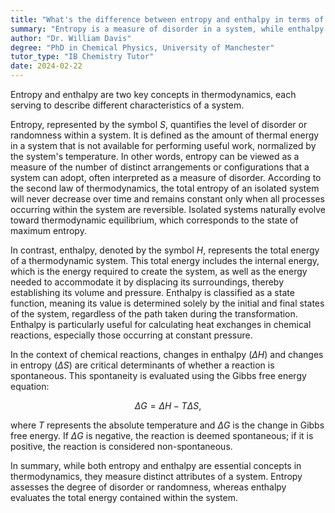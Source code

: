 ```yaml
---
title: "What's the difference between entropy and enthalpy in terms of system's energy?"
summary: "Entropy is a measure of disorder in a system, while enthalpy is a measure of the system's total energy."
author: "Dr. William Davis"
degree: "PhD in Chemical Physics, University of Manchester"
tutor_type: "IB Chemistry Tutor"
date: 2024-02-22
---
```


Entropy and enthalpy are two key concepts in thermodynamics, each serving to describe different characteristics of a system.

Entropy, represented by the symbol $S$, quantifies the level of disorder or randomness within a system. It is defined as the amount of thermal energy in a system that is not available for performing useful work, normalized by the system's temperature. In other words, entropy can be viewed as a measure of the number of distinct arrangements or configurations that a system can adopt, often interpreted as a measure of disorder. According to the second law of thermodynamics, the total entropy of an isolated system will never decrease over time and remains constant only when all processes occurring within the system are reversible. Isolated systems naturally evolve toward thermodynamic equilibrium, which corresponds to the state of maximum entropy.

In contrast, enthalpy, denoted by the symbol $H$, represents the total energy of a thermodynamic system. This total energy includes the internal energy, which is the energy required to create the system, as well as the energy needed to accommodate it by displacing its surroundings, thereby establishing its volume and pressure. Enthalpy is classified as a state function, meaning its value is determined solely by the initial and final states of the system, regardless of the path taken during the transformation. Enthalpy is particularly useful for calculating heat exchanges in chemical reactions, especially those occurring at constant pressure.

In the context of chemical reactions, changes in enthalpy ($\Delta H$) and changes in entropy ($\Delta S$) are critical determinants of whether a reaction is spontaneous. This spontaneity is evaluated using the Gibbs free energy equation:

$$
\Delta G = \Delta H - T \Delta S,
$$

where $T$ represents the absolute temperature and $\Delta G$ is the change in Gibbs free energy. If $\Delta G$ is negative, the reaction is deemed spontaneous; if it is positive, the reaction is considered non-spontaneous.

In summary, while both entropy and enthalpy are essential concepts in thermodynamics, they measure distinct attributes of a system. Entropy assesses the degree of disorder or randomness, whereas enthalpy evaluates the total energy contained within the system.
    